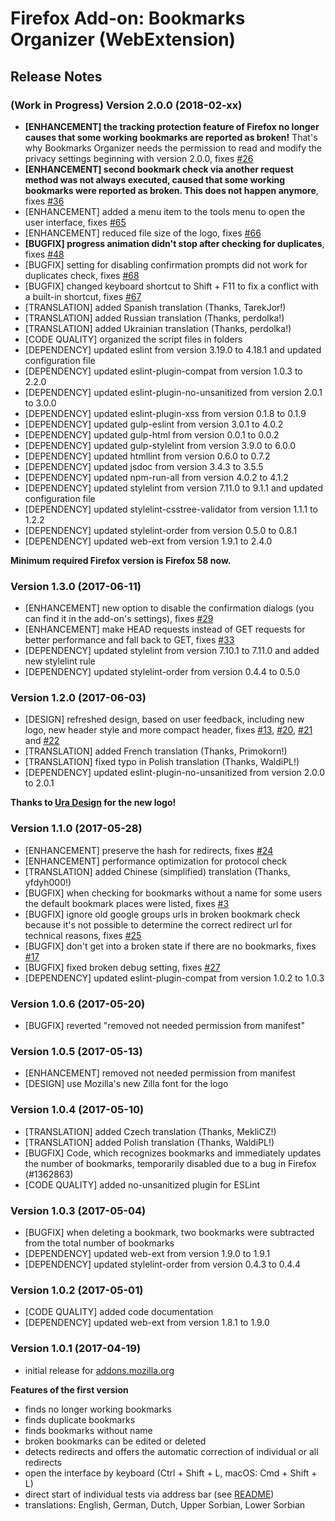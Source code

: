 # Firefox Add-on: Bookmarks Organizer (WebExtension)

## Release Notes

### (Work in Progress) Version 2.0.0 (2018-02-xx)

- **[ENHANCEMENT] the tracking protection feature of Firefox no longer causes that some working bookmarks are
  reported as broken!** That's why Bookmarks Organizer needs the permission to read and modify the privacy
  settings beginning with version 2.0.0, fixes [#26](https://github.com/cadeyrn/bookmarks-organizer/issues/26)
- **[ENHANCEMENT] second bookmark check via another request method was not always executed, caused that some
  working bookmarks were reported as broken. This does not happen anymore**, fixes
  [#36](https://github.com/cadeyrn/bookmarks-organizer/issues/36)
- [ENHANCEMENT] added a menu item to the tools menu to open the user interface, fixes
  [#65](https://github.com/cadeyrn/bookmarks-organizer/issues/65)
- [ENHANCEMENT] reduced file size of the logo, fixes [#66](https://github.com/cadeyrn/bookmarks-organizer/issues/66)
- **[BUGFIX] progress animation didn't stop after checking for duplicates**, fixes
  [#48](https://github.com/cadeyrn/bookmarks-organizer/issues/48)
- [BUGFIX] setting for disabling confirmation prompts did not work for duplicates check, fixes
  [#68](https://github.com/cadeyrn/bookmarks-organizer/issues/68)
- [BUGFIX] changed keyboard shortcut to Shift + F11 to fix a conflict with a built-in shortcut, fixes
  [#67](https://github.com/cadeyrn/bookmarks-organizer/issues/67)
- [TRANSLATION] added Spanish translation (Thanks, TarekJor!)
- [TRANSLATION] added Russian translation (Thanks, perdolka!)
- [TRANSLATION] added Ukrainian translation (Thanks, perdolka!)
- [CODE QUALITY] organized the script files in folders
- [DEPENDENCY] updated eslint from version 3.19.0 to 4.18.1 and updated configuration file
- [DEPENDENCY] updated eslint-plugin-compat from version 1.0.3 to 2.2.0
- [DEPENDENCY] updated eslint-plugin-no-unsanitized from version 2.0.1 to 3.0.0
- [DEPENDENCY] updated eslint-plugin-xss from version 0.1.8 to 0.1.9
- [DEPENDENCY] updated gulp-eslint from version 3.0.1 to 4.0.2
- [DEPENDENCY] updated gulp-html from version 0.0.1 to 0.0.2
- [DEPENDENCY] updated gulp-stylelint from version 3.9.0 to 6.0.0
- [DEPENDENCY] updated htmllint from version 0.6.0 to 0.7.2
- [DEPENDENCY] updated jsdoc from version 3.4.3 to 3.5.5
- [DEPENDENCY] updated npm-run-all from version 4.0.2 to 4.1.2
- [DEPENDENCY] updated stylelint from version 7.11.0 to 9.1.1 and updated configuration file
- [DEPENDENCY] updated stylelint-csstree-validator from version 1.1.1 to 1.2.2
- [DEPENDENCY] updated stylelint-order from version 0.5.0 to 0.8.1
- [DEPENDENCY] updated web-ext from version 1.9.1 to 2.4.0

**Minimum required Firefox version is Firefox 58 now.**

### Version 1.3.0 (2017-06-11)

- [ENHANCEMENT] new option to disable the confirmation dialogs (you can find it in the add-on's settings), fixes
  [#29](https://github.com/cadeyrn/bookmarks-organizer/issues/29)
- [ENHANCEMENT] make HEAD requests instead of GET requests for better performance and fall back to GET,
  fixes [#33](https://github.com/cadeyrn/bookmarks-organizer/issues/33)
- [DEPENDENCY] updated stylelint from version 7.10.1 to 7.11.0 and added new stylelint rule
- [DEPENDENCY] updated stylelint-order from version 0.4.4 to 0.5.0

### Version 1.2.0 (2017-06-03)

- [DESIGN] refreshed design, based on user feedback, including new logo, new header style and more compact header,
  fixes [#13](https://github.com/cadeyrn/bookmarks-organizer/issues/13),
  [#20](https://github.com/cadeyrn/bookmarks-organizer/issues/20),
  [#21](https://github.com/cadeyrn/bookmarks-organizer/issues/21) and
  [#22](https://github.com/cadeyrn/bookmarks-organizer/issues/22)
- [TRANSLATION] added French translation (Thanks, Primokorn!)
- [TRANSLATION] fixed typo in Polish translation (Thanks, WaldiPL!)
- [DEPENDENCY] updated eslint-plugin-no-unsanitized from version 2.0.0 to 2.0.1

**Thanks to [Ura Design](https://ura.design/) for the new logo!**

### Version 1.1.0 (2017-05-28)

- [ENHANCEMENT] preserve the hash for redirects, fixes [#24](https://github.com/cadeyrn/bookmarks-organizer/issues/24)
- [ENHANCEMENT] performance optimization for protocol check
- [TRANSLATION] added Chinese (simplified) translation (Thanks, yfdyh000!)
- [BUGFIX] when checking for bookmarks without a name for some users the default bookmark places were listed,
  fixes [#3](https://github.com/cadeyrn/bookmarks-organizer/issues/3)
- [BUGFIX] ignore old google groups urls in broken bookmark check because it's not possible to determine the correct
  redirect url for technical reasons, fixes [#25](https://github.com/cadeyrn/bookmarks-organizer/issues/25)
- [BUGFIX] don't get into a broken state if there are no bookmarks, fixes
  [#17](https://github.com/cadeyrn/bookmarks-organizer/issues/17)
- [BUGFIX] fixed broken debug setting, fixes [#27](https://github.com/cadeyrn/bookmarks-organizer/issues/27)
- [DEPENDENCY] updated eslint-plugin-compat from version 1.0.2 to 1.0.3

### Version 1.0.6 (2017-05-20)

- [BUGFIX] reverted "removed not needed permission from manifest"

### Version 1.0.5 (2017-05-13)

- [ENHANCEMENT] removed not needed permission from manifest
- [DESIGN] use Mozilla's new Zilla font for the logo

### Version 1.0.4 (2017-05-10)

- [TRANSLATION] added Czech translation (Thanks, MekliCZ!)
- [TRANSLATION] added Polish translation (Thanks, WaldiPL!)
- [BUGFIX] Code, which recognizes bookmarks and immediately updates the number of bookmarks, temporarily disabled due
  to a bug in Firefox (#1362863)
- [CODE QUALITY] added no-unsanitized plugin for ESLint

### Version 1.0.3 (2017-05-04)

- [BUGFIX] when deleting a bookmark, two bookmarks were subtracted from the total number of bookmarks
- [DEPENDENCY] updated web-ext from version 1.9.0 to 1.9.1
- [DEPENDENCY] updated stylelint-order from version 0.4.3 to 0.4.4

### Version 1.0.2 (2017-05-01)

- [CODE QUALITY] added code documentation
- [DEPENDENCY] updated web-ext from version 1.8.1 to 1.9.0

### Version 1.0.1 (2017-04-19)

- initial release for [addons.mozilla.org](https://addons.mozilla.org/en-US/firefox/addon/bookmarks-organizer/)

**Features of the first version**

- finds no longer working bookmarks
- finds duplicate bookmarks
- finds bookmarks without name
- broken bookmarks can be edited or deleted
- detects redirects and offers the automatic correction of individual or all redirects
- open the interface by keyboard  (Ctrl + Shift + L, macOS: Cmd + Shift + L)
- direct start of individual tests via address bar (see [README](README.md "README"))
- translations: English, German, Dutch, Upper Sorbian, Lower Sorbian
